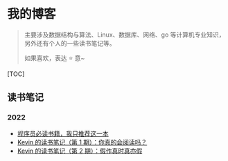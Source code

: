 # 我的博客

> 主要涉及数据结构与算法、Linux、数据库、网络、go 等计算机专业知识，另外还有个人的一些读书笔记等。
>
> 如果喜欢，表达 ⭐ 意~

[TOC]

## 读书笔记

### 2022

- [程序员必读书籍，我只推荐这一本](https://github.com/Kevin-free/blog/issues/1)
- [Kevin 的读书笔记（第 1 期）：你真的会阅读吗？](https://github.com/Kevin-free/blog/issues/2)
- [Kevin 的读书笔记（第 2 期）：假作真时真亦假](https://github.com/Kevin-free/blog/issues/3)
